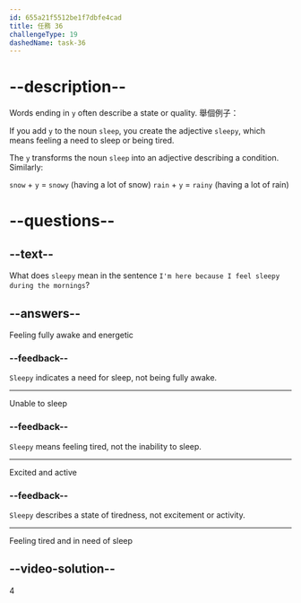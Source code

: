 ```yaml
---
id: 655a21f5512be1f7dbfe4cad
title: 任務 36
challengeType: 19
dashedName: task-36
---
```


# --description--

Words ending in `y` often describe a state or quality. 舉個例子：

If you add `y` to the noun `sleep`, you create the adjective `sleepy`, which means feeling a need to sleep or being tired.

The `y` transforms the noun `sleep` into an adjective describing a condition. Similarly:

`snow` + `y` = `snowy` (having a lot of snow) `rain` + `y` = `rainy` (having a lot of rain)

# --questions--

## --text--

What does `sleepy` mean in the sentence `I'm here because I feel sleepy during the mornings`?

## --answers--

Feeling fully awake and energetic

### --feedback--

`Sleepy` indicates a need for sleep, not being fully awake.

---

Unable to sleep

### --feedback--

`Sleepy` means feeling tired, not the inability to sleep.

---

Excited and active

### --feedback--

`Sleepy` describes a state of tiredness, not excitement or activity.

---

Feeling tired and in need of sleep

## --video-solution--

4
